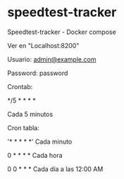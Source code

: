 # speedtest-tracker
Speedtest-tracker - Docker compose

Ver en "Localhost:8200"

Usuario: admin@example.com

Password: password

Crontab:

*/5 * * * *

Cada 5 minutos


Cron tabla:

'* * * * *' Cada minuto
 
0 * * * *	Cada hora

0 0 * * *	Cada día a las 12:00 AM


